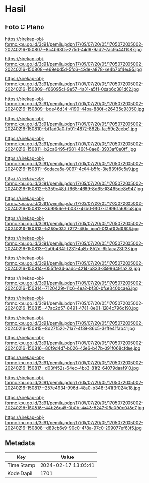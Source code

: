 # Hasil

## Foto C Plano

https://sirekap-obj-formc.kpu.go.id/3d91/pemilu/pdpr/17/05/07/20/05/1705072005002-20240216-150807--8c4b6305-275d-4dd9-9ad2-2ac9a44f1087.jpg

https://sirekap-obj-formc.kpu.go.id/3d91/pemilu/pdpr/17/05/07/20/05/1705072005002-20240216-150808--e69ebd5d-5fc6-42de-a878-4e4b7bf4ec95.jpg

https://sirekap-obj-formc.kpu.go.id/3d91/pemilu/pdpr/17/05/07/20/05/1705072005002-20240216-150809--f66095c1-9e57-4a01-a5f1-0dab6c381d62.jpg

https://sirekap-obj-formc.kpu.go.id/3d91/pemilu/pdpr/17/05/07/20/05/1705072005002-20240216-150809--bde46d34-4190-44ba-880f-d26435c98050.jpg

https://sirekap-obj-formc.kpu.go.id/3d91/pemilu/pdpr/17/05/07/20/05/1705072005002-20240216-150810--bf1ad0a0-fb91-4872-882b-fae59c2cebc1.jpg

https://sirekap-obj-formc.kpu.go.id/3d91/pemilu/pdpr/17/05/07/20/05/1705072005002-20240216-150811--b2ca6495-f681-468f-8ae6-3903af0e0ff1.jpg

https://sirekap-obj-formc.kpu.go.id/3d91/pemilu/pdpr/17/05/07/20/05/1705072005002-20240216-150811--6cdaca5a-9097-4c04-b5fc-3fe839f6c5a9.jpg

https://sirekap-obj-formc.kpu.go.id/3d91/pemilu/pdpr/17/05/07/20/05/1705072005002-20240216-150812--5359c48d-f665-4669-8d65-03465de8e947.jpg

https://sirekap-obj-formc.kpu.go.id/3d91/pemilu/pdpr/17/05/07/20/05/1705072005002-20240216-150812--3b9956e9-b037-46b0-9f07-319961a685b8.jpg

https://sirekap-obj-formc.kpu.go.id/3d91/pemilu/pdpr/17/05/07/20/05/1705072005002-20240216-150813--b250c932-f277-451c-bea1-013af92d9898.jpg

https://sirekap-obj-formc.kpu.go.id/3d91/pemilu/pdpr/17/05/07/20/05/1705072005002-20240216-150813--2a0b434f-f231-4a8b-852d-6bfaca23ff33.jpg

https://sirekap-obj-formc.kpu.go.id/3d91/pemilu/pdpr/17/05/07/20/05/1705072005002-20240216-150814--055ffe34-aadc-4214-b833-35996491a203.jpg

https://sirekap-obj-formc.kpu.go.id/3d91/pemilu/pdpr/17/05/07/20/05/1705072005002-20240216-150814--7120429f-11c6-4ea2-bf30-bfce340bcae6.jpg

https://sirekap-obj-formc.kpu.go.id/3d91/pemilu/pdpr/17/05/07/20/05/1705072005002-20240216-150815--47ac2d57-8491-4781-8e01-1284c796c190.jpg

https://sirekap-obj-formc.kpu.go.id/3d91/pemilu/pdpr/17/05/07/20/05/1705072005002-20240216-150815--8d27f520-71a7-4f39-86c5-3effe41fab41.jpg

https://sirekap-obj-formc.kpu.go.id/3d91/pemilu/pdpr/17/05/07/20/05/1705072005002-20240216-150816--80f9d4d7-b026-42e6-b47b-391f068cfdee.jpg

https://sirekap-obj-formc.kpu.go.id/3d91/pemilu/pdpr/17/05/07/20/05/1705072005002-20240216-150817--d03f452a-64ec-4bb3-81f2-64079daaf910.jpg

https://sirekap-obj-formc.kpu.go.id/3d91/pemilu/pdpr/17/05/07/20/05/1705072005002-20240216-150817--257e4934-996d-48a0-b348-241f3f024d18.jpg

https://sirekap-obj-formc.kpu.go.id/3d91/pemilu/pdpr/17/05/07/20/05/1705072005002-20240216-150818--44b26c49-0b0b-4a43-8247-05a090c038e7.jpg

https://sirekap-obj-formc.kpu.go.id/3d91/pemilu/pdpr/17/05/07/20/05/1705072005002-20240216-150808--d89cb6e9-90c0-478a-97c0-299077ef60f5.jpg


## Metadata

| Key        | Value               |
| ---------- | ------------------- |
| Time Stamp | 2024-02-17 13:05:41 |
| Kode Dapil | 1701                |



